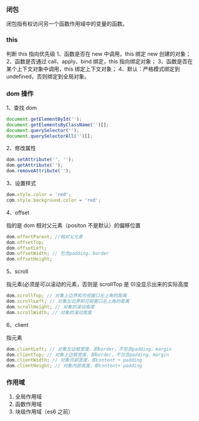 ### 闭包

闭包指有权访问另一个函数作用域中的变量的函数。

### this

判断 this 指向优先级 1、函数是否在 new 中调用，this 绑定 new 创建的对象； 2、函数是否通过 call、apply、bind 绑定，this 指向绑定对象； 3、函数是否在某个上下文对象中调用，this 绑定上下文对象； 4、默认：严格模式绑定到 undefined，否则绑定到全局对象。

### dom 操作

1、查找 dom

```js
document.getElementById('');
document.getElementsByClassName('')[];
document.querySelector('');
document.querySelectorAll('')[];
```

2、修改属性

```js
dom.setAttribute('', '');
dom.getAttribute('');
dom.removeAttribute('');
```

3、设置样式

```js
dom.style.color = 'red';
com.style.background.color = 'red';
```

4、offset

指的是 dom 相对父元素（positon 不是默认）的偏移位置

```js
dom.offertParent; //相对父元素
dom.offsetTop;
dom.offsetLeft;
dom.offsetWidth; // 包含padding、border
dom.offsetHeight;
```

5、scroll

指元素(必须是可以滚动的元素，否则是 scrollTop 是 0)没显示出来的实际高度

```js
dom.scrollTop; // 对象上边界和可视窗口左上角的距离
dom.scrollLeft; // 对象左边界和可视窗口左上角的距离
dom.scrollHeight; // 对象的滚动高度
dom.scrollWidth; // 对象的滚动宽度
```

6、client

指元素
```js
dom.clientLeft; // 对象左边框宽度，即border，不包含padding、margin
dom.clientTop; // 对象上边框宽度，即border，不包含padding、margin
dom.clientWidth; // 对象内部宽度，即content + padding
dom.clientHeight; // 对象内部高度，即content+ padding
```

### 作用域

1. 全局作用域
2. 函数作用域
3. 块级作用域（es6 之前）

